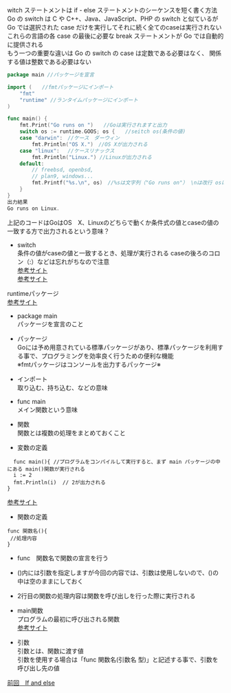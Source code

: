 witch ステートメントは if - else ステートメントのシーケンスを短く書く方法<br>
Go の switch は C や C++、Java、JavaScript、PHP の switch と似ているが<br> 
Go では選択された case だけを実行してそれに続く全てのcaseは実行されない<br>
これらの言語の各 case の最後に必要な break ステートメントが Go では自動的に提供される<br>
もう一つの重要な違いは Go の switch の case は定数である必要はなく、 関係する値は整数である必要はない<br>

```go
package main //パッケージを宣言

import (　　//fmtパッケージにインポート 
	"fmt"　
	"runtime" //ランタイムパッケージにインポート
)

func main() {
	fmt.Print("Go runs on ")　　//Goは実行されますと出力
	switch os := runtime.GOOS; os {　　//seitch os(条件の値)　
	case "darwin":　//ケース　ダーウィン
		fmt.Println("OS X.")　//OS Xが出力される
	case "linux":　 //ケースリナックス
		fmt.Println("Linux.") //Linuxが出力される
	default:
		// freebsd, openbsd,
		// plan9, windows...
		fmt.Printf("%s.\n", os)　//%sは文字列（"Go runs on"） \nは改行 osは条件の値
	}
}
出力結果
Go runs on Linux.
```
上記のコードはGoはOS　X、Linuxのどちらで動くか条件式の値とcaseの値の一致する方で出力されるという意味？


- switch<br>
条件の値がcaseの値と一致するとき、処理が実行される
caseの後ろのコロン（:）などは忘れがちなので注意<br>
<a href="https://y-hiroyuki.xyz/go/conditional-branch/switch">参考サイト</a><br>
<a href="https://golang.keicode.com/basics/go-statement-switch.php">参考サイト</a><br>

runtimeパッケージ<br>
<a href="https://wa3.i-3-i.info/word13467.html">参考サイト</a><br>

- package main<br>
 パッケージを宣言のこと<br>
 
- パッケージ<br>
 Goには予め用意されている標準パッケージがあり、標準パッケージを利用する事で、プログラミングを効率良く行うための便利な機能<br>
 ※fmtパッケージはコンソールを出力するパッケージ※<br>
  
- インポート　<br>
取り込む、持ち込む、などの意味<br>
 
- func main<br>
 メイン関数という意味<br>
    
- 関数<br>
関数とは複数の処理をまとめておくこと<br>

- 変数の定義
```
  func main(){ //プログラムをコンパイルして実行すると、まず main パッケージの中にある main()関数が実行される
  i := 2
  fmt.Println(i)  // 2が出力される
}
```
<a href="https://y-hiroyuki.xyz/go/variable/what-is-variable">参考サイト</a>


- 関数の定義
```
func 関数名(){
 //処理内容
}
```
- func　関数名で関数の宣言を行う<br>
- ()内には引数を指定しますが今回の内容では、引数は使用しないので、()の中は空のままにしておく<br>
- 2行目の関数の処理内容は関数を呼び出しを行った際に実行される<br>

- main関数<br>
プログラムの最初に呼び出される関数<br>
<a href="https://zenn.dev/kubo_programmer/articles/990891ff3a43c5">参考サイト</a>

- 引数<br>
引数とは、関数に渡す値<br>
引数を使用する場合は「func 関数名(引数名 型)」と記述する事で、引数を呼び出し先の値<br>

<a href="https://github.com/morimotoyuuki111/Go3/blob/main/If%20and%20else.md">前回　If and else</a>
